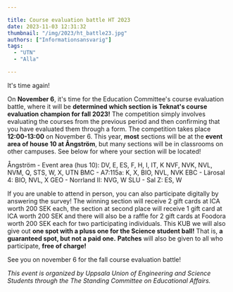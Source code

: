 ```yaml
---

title: Course evaluation battle HT 2023 
date: 2023-11-03 12:31:32
thumbnail: "/img/2023/ht_battle23.jpg"
authors: ["Informationsansvarig"]
tags: 
  - "UTN"
  - "Alla"

---
```

It's time again!

On **November 6**, it's time for the Education Committee's course evaluation battle, where it will be **determined which section is Teknat's course evaluation champion for fall 2023!**
The competition simply involves evaluating the courses from the previous period and then confirming that you have evaluated them through a form. The competition takes place **12:00-13:00** on November 6. This year, **most** sections will be at the **event area of house 10 at Ångström**, but many sections will be in classrooms on other campuses. See below for where your section will be located!

Ångström - Event area (hus 10): DV, E, ES, F, H, I, IT, K NVF, NVK, NVL, NVM, Q, STS, W, X, UTN
BMC - A7:115a: K, X, BIO, NVL, NVK
EBC - Lärosal 4: BIO, NVL, X
GEO - Norrland II: NVG, W
SLU - Sal Z: ES, W

If you are unable to attend in person, you can also participate digitally by answering the survey!
The winning section will receive 2 gift cards at ICA worth 200 SEK each, the section at second place will receive 1 gift card at ICA worth 200 SEK and there will also be a raffle for 2 gift cards at Foodora worth 200 SEK each for two participating individuals. This KUB we will also give out **one spot with a pluss one for the Science student ball!** That is, **a guaranteed spot, but not a paid one.** **Patches** will also be given to all who participate, **free of charge!**

See you on november 6 for the fall course evaluation battle!

*This event is organized by Uppsala Union of Engineering and Science Students through the The Standing Committee on Educational Affairs.*